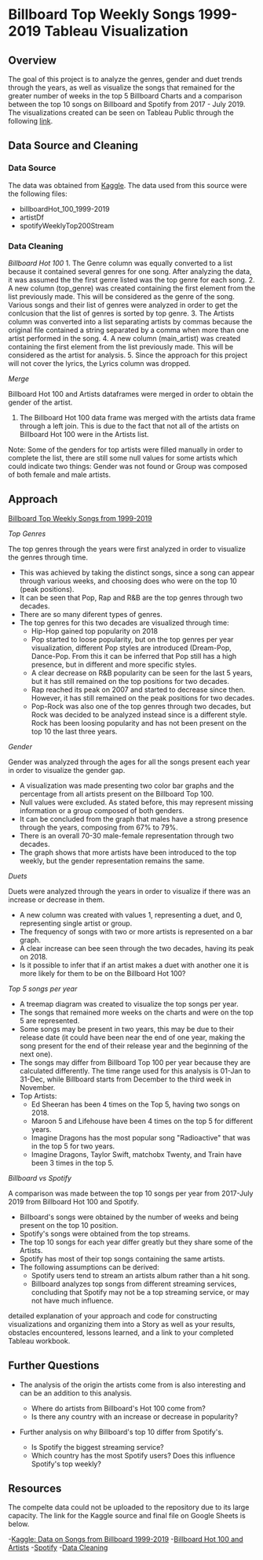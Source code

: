 # Billboard Top Weekly Songs 1999-2019 Tableau Visualization

## Overview

The goal of this project is to analyze the genres, gender and duet trends through the years, as well as visualize the songs that remained for the greater number of weeks in the top 5 Billboard Charts and a comparison between the top 10 songs on Billboard and Spotify from 2017 - July 2019.
The visualizations created can be seen on Tableau Public through the following [link](https://public.tableau.com/profile/ilse2323#!/vizhome/billboard_tableau_project/Story1?publish=yes).


## Data Source and Cleaning

### Data Source

The data was obtained from [Kaggle](https://www.kaggle.com/danield2255/data-on-songs-from-billboard-19992019). The data used from this source were the following files:
* billboardHot_100_1999-2019
* artistDf
* spotifyWeeklyTop200Stream

### Data Cleaning

*Billboard Hot 100*
    1. The Genre column was equally converted to a list because it contained several genres for one song. After analyzing the data, it was assumed the the first genre listed was the top genre for each song.
    2. A new column (top_genre) was created containing the first element from the list previously made. This will be considered as the genre of the song. Various songs and their list of genres were analyzed in order to get the conlcusion that the list of genres is sorted by top genre.
    3. The Artists column was converted into a list separating artists by commas because the original file contained a string separated by a comma when more than one artist performed in the song.
    4. A new column (main_artist) was created containing the first element from the list previously made. This will be considered as the artist for analysis.
    5. Since the approach for this project will not cover the lyrics, the Lyrics column was dropped.
    
*Merge*

Billboard Hot 100 and Artists dataframes were merged in order to obtain the gender of the artist.

   1. The Billboard Hot 100 data frame was merged with the artists data frame through a left join. This is due to the fact that not all of the artists on Billboard Hot 100 were in the Artists list.
    
Note: Some of the genders for top artists were filled manually in order to complete the list, there are still some null values for some artists which could indicate two things: Gender was not found or Group was composed of both female and male artists.


## Approach

[Billboard Top Weekly Songs from 1999-2019](https://public.tableau.com/profile/ilse2323#!/vizhome/billboard_tableau_project/Story1?publish=yes)

*Top Genres*

The top genres through the years were first analyzed in order to visualize the genres through time.

* This was achieved by taking the distinct songs, since a song can appear through various weeks, and choosing does who were on the top 10 (peak positions).
* It can be seen that Pop, Rap and R&B are the top genres through two decades.
* There are so many diferent types of genres.
* The top genres for this two decades are visualized through time:
    - Hip-Hop gained top popularity on 2018
    - Pop started to loose popularity, but on the top genres per year visualization, different Pop styles are introduced (Dream-Pop, Dance-Pop. From this it can be inferred that Pop still has a high presence, but in different and more specific styles.
    - A clear decrease on R&B popularity can be seen for the last 5 years, but it has still remained on the top positions for two decades.
    - Rap reached its peak on 2007 and started to decrease since then. However, it has still remained on the peak positions for two decades.
    - Pop-Rock was also one of the top genres through two decades, but Rock was decided to be analyzed instead since is a different style. Rock has been loosing popularity and has not been present on the top 10 the last three years.


*Gender*

Gender was analyzed through the ages for all the songs present each year in order to visualize the gender gap.

* A visualization was made presenting two color bar graphs and the percentage from all artists present on the Billboard Top 100.
* Null values were excluded. As stated before, this may represent missing information or a group composed of both genders.
* It can be concluded from the graph that males have a strong presence through the years, composing from 67% to 79%.
* There is an overall 70-30 male-female representation through two decades.
* The graph shows that more artists have been introduced to the top weekly, but the gender representation remains the same.

*Duets*

Duets were analyzed through the years in order to visualize if there was an increase or decrease in them.

* A new column was created with values 1, representing a duet, and 0, representing single artist or group.
* The frequency of songs with two or more artists is represented on a bar graph.
* A clear increase can bee seen through the two decades, having its peak on 2018.
* Is it possible to infer that if an artist makes a duet with another one it is more likely for them to be on the Billboard Hot 100?

*Top 5 songs per year*

* A treemap diagram was created to visualize the top songs per year.
* The songs that remained more weeks on the charts and were on the top 5 are represented.
* Some songs may be present in two years, this may be due to their release date (it could have been near the end of one year, making the song present for the end of their release year and the beginning of the next one).
* The songs may differ from Billboard Top 100 per year because they are calculated differently. The time range used for this analysis is 01-Jan to 31-Dec, while Billboard starts from December to the third week in November.
* Top Artists:
    - Ed Sheeran has been 4 times on the Top 5, having two songs on 2018.
    - Maroon 5 and Lifehouse have been 4 times on the top 5 for different years.
    - Imagine Dragons has the most popular song "Radioactive" that was in the top 5 for two years.
    - Imagine Dragons, Taylor Swift, matchobx Twenty, and Train have been 3 times in the top 5.

*Billboard vs Spotify*

A comparison was made between the top 10 songs per year from 2017-July 2019 from Billboard Hot 100 and Spotify.

* Billboard's songs were obtained by the number of weeks and being present on the top 10 position.
* Spotify's songs were obtained from the top streams.
* The top 10 songs for each year differ greatly but they share some of the Artists.
* Spotify has most of their top songs containing the same artists.
* The following assumptions can be derived:
    - Spotify users tend to stream an artists album rather than a hit song.
    - Billboard analyzes top songs from different streaming services, concluding that Spotify may not be a top streaming service, or may not have much influence.

detailed explanation of your approach and code for constructing visualizations and organizing them into a Story as well as your results, obstacles encountered, lessons learned, and a link to your completed Tableau workbook.

## Further Questions

* The analysis of the origin the artists come from is also interesting and can be an addition to this analysis.
    - Where do artists from Billboard's Hot 100 come from?
    - Is there any country with an increase or decrease in popularity?

* Further analysis on why Billboard's top 10 differ from Spotify's.
    - Is Spotify the biggest streaming service?
    - Which country has the most Spotify users? Does this influence Spotify's top weekly?
    

## Resources

The compelte data could not be uploaded to the repository due to its large capacity. The link for the Kaggle source and final file on Google Sheets is below.

-[Kaggle: Data on Songs from Billboard 1999-2019](https://www.kaggle.com/danield2255/data-on-songs-from-billboard-19992019#billboardHot100_1999-2019.csv)
-[Billboard Hot 100 and Artists](https://docs.google.com/spreadsheets/d/1MfknE837BIQViaMjCnRkUL3ime6BU0htCTv39x9Dbms/edit?usp=sharing)
-[Spotify]()
-[Data Cleaning]()

